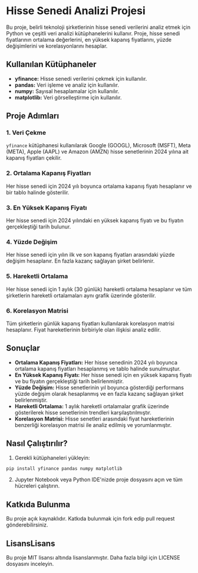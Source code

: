 # Hisse Senedi Analizi Projesi

Bu proje, belirli teknoloji şirketlerinin hisse senedi verilerini analiz etmek için Python ve çeşitli veri analizi kütüphanelerini kullanır. Proje, hisse senedi fiyatlarının ortalama değerlerini, en yüksek kapanış fiyatlarını, yüzde değişimlerini ve korelasyonlarını hesaplar.

## Kullanılan Kütüphaneler

- **yfinance:** Hisse senedi verilerini çekmek için kullanılır.  
- **pandas:** Veri işleme ve analiz için kullanılır.  
- **numpy:** Sayısal hesaplamalar için kullanılır.  
- **matplotlib:** Veri görselleştirme için kullanılır.  

## Proje Adımları

### 1. Veri Çekme
`yfinance` kütüphanesi kullanılarak Google (GOOGL), Microsoft (MSFT), Meta (META), Apple (AAPL) ve Amazon (AMZN) hisse senetlerinin 2024 yılına ait kapanış fiyatları çekilir.

### 2. Ortalama Kapanış Fiyatları
Her hisse senedi için 2024 yılı boyunca ortalama kapanış fiyatı hesaplanır ve bir tablo halinde gösterilir.

### 3. En Yüksek Kapanış Fiyatı
Her hisse senedi için 2024 yılındaki en yüksek kapanış fiyatı ve bu fiyatın gerçekleştiği tarih bulunur.

### 4. Yüzde Değişim
Her hisse senedi için yılın ilk ve son kapanış fiyatları arasındaki yüzde değişim hesaplanır. En fazla kazanç sağlayan şirket belirlenir.

### 5. Hareketli Ortalama
Her hisse senedi için 1 aylık (30 günlük) hareketli ortalama hesaplanır ve tüm şirketlerin hareketli ortalamaları aynı grafik üzerinde gösterilir.

### 6. Korelasyon Matrisi
Tüm şirketlerin günlük kapanış fiyatları kullanılarak korelasyon matrisi hesaplanır. Fiyat hareketlerinin birbiriyle olan ilişkisi analiz edilir.

## Sonuçlar

- **Ortalama Kapanış Fiyatları:** Her hisse senedinin 2024 yılı boyunca ortalama kapanış fiyatları hesaplanmış ve tablo halinde sunulmuştur.
- **En Yüksek Kapanış Fiyatı:** Her hisse senedi için en yüksek kapanış fiyatı ve bu fiyatın gerçekleştiği tarih belirlenmiştir.
- **Yüzde Değişim:** Hisse senetlerinin yıl boyunca gösterdiği performans yüzde değişim olarak hesaplanmış ve en fazla kazanç sağlayan şirket belirlenmiştir.
- **Hareketli Ortalama:** 1 aylık hareketli ortalamalar grafik üzerinde gösterilerek hisse senetlerinin trendleri karşılaştırılmıştır.
- **Korelasyon Matrisi:** Hisse senetleri arasındaki fiyat hareketlerinin benzerliği korelasyon matrisi ile analiz edilmiş ve yorumlanmıştır.

## Nasıl Çalıştırılır?

1. Gerekli kütüphaneleri yükleyin:

```bash
pip install yfinance pandas numpy matplotlib
```
2. Jupyter Notebook veya Python IDE'nizde proje dosyasını açın ve tüm hücreleri çalıştırın.


## Katkıda Bulunma
Bu proje açık kaynaklıdır. Katkıda bulunmak için fork edip pull request gönderebilirsiniz.

## LisansLisans
Bu proje MIT lisansı altında lisanslanmıştır. Daha fazla bilgi için LICENSE dosyasını inceleyin.
